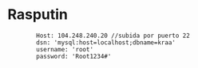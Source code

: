 # Rasputin
            Host: 104.248.240.20 //subida por puerto 22
            dsn: 'mysql:host=localhost;dbname=kraa'
            username: 'root'
            password: 'Root1234#'

